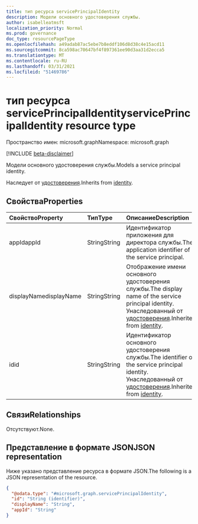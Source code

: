 ```yaml
---
title: тип ресурса servicePrincipalIdentity
description: Модели основного удостоверения службы.
author: isabelleatmsft
localization_priority: Normal
ms.prod: governance
doc_type: resourcePageType
ms.openlocfilehash: a49adab87ac5ebe7b8eddf106d8d38c4e15acd11
ms.sourcegitcommit: 8ca598ac70647bf4f897361ee90d3aa31d2ecca5
ms.translationtype: MT
ms.contentlocale: ru-RU
ms.lasthandoff: 03/31/2021
ms.locfileid: "51469786"
---
```

# <a name="serviceprincipalidentity-resource-type"></a><span data-ttu-id="c12e8-103">тип ресурса servicePrincipalIdentity</span><span class="sxs-lookup"><span data-stu-id="c12e8-103">servicePrincipalIdentity resource type</span></span>

<span data-ttu-id="c12e8-104">Пространство имен: microsoft.graph</span><span class="sxs-lookup"><span data-stu-id="c12e8-104">Namespace: microsoft.graph</span></span>

[!INCLUDE [beta-disclaimer](../../includes/beta-disclaimer.md)]

<span data-ttu-id="c12e8-105">Модели основного удостоверения службы.</span><span class="sxs-lookup"><span data-stu-id="c12e8-105">Models a service principal identity.</span></span>

<span data-ttu-id="c12e8-106">Наследует от [удостоверения](../resources/identity.md).</span><span class="sxs-lookup"><span data-stu-id="c12e8-106">Inherits from [identity](../resources/identity.md).</span></span>

## <a name="properties"></a><span data-ttu-id="c12e8-107">Свойства</span><span class="sxs-lookup"><span data-stu-id="c12e8-107">Properties</span></span>
|<span data-ttu-id="c12e8-108">Свойство</span><span class="sxs-lookup"><span data-stu-id="c12e8-108">Property</span></span>|<span data-ttu-id="c12e8-109">Тип</span><span class="sxs-lookup"><span data-stu-id="c12e8-109">Type</span></span>|<span data-ttu-id="c12e8-110">Описание</span><span class="sxs-lookup"><span data-stu-id="c12e8-110">Description</span></span>|
|:---|:---|:---|
|<span data-ttu-id="c12e8-111">appId</span><span class="sxs-lookup"><span data-stu-id="c12e8-111">appId</span></span>|<span data-ttu-id="c12e8-112">String</span><span class="sxs-lookup"><span data-stu-id="c12e8-112">String</span></span>| <span data-ttu-id="c12e8-113">Идентификатор приложения для директора службы.</span><span class="sxs-lookup"><span data-stu-id="c12e8-113">The application identifier of the service principal.</span></span> |
|<span data-ttu-id="c12e8-114">displayName</span><span class="sxs-lookup"><span data-stu-id="c12e8-114">displayName</span></span>|<span data-ttu-id="c12e8-115">String</span><span class="sxs-lookup"><span data-stu-id="c12e8-115">String</span></span>| <span data-ttu-id="c12e8-116">Отображение имени основного удостоверения службы.</span><span class="sxs-lookup"><span data-stu-id="c12e8-116">The display name of the service principal identity.</span></span> <span data-ttu-id="c12e8-117">Унаследованный от [удостоверения](../resources/identity.md).</span><span class="sxs-lookup"><span data-stu-id="c12e8-117">Inherited from [identity](../resources/identity.md).</span></span> |
|<span data-ttu-id="c12e8-118">id</span><span class="sxs-lookup"><span data-stu-id="c12e8-118">id</span></span>|<span data-ttu-id="c12e8-119">String</span><span class="sxs-lookup"><span data-stu-id="c12e8-119">String</span></span>| <span data-ttu-id="c12e8-120">Идентификатор основного удостоверения службы.</span><span class="sxs-lookup"><span data-stu-id="c12e8-120">The identifier of the service principal identity.</span></span> <span data-ttu-id="c12e8-121">Унаследованный от [удостоверения](../resources/identity.md).</span><span class="sxs-lookup"><span data-stu-id="c12e8-121">Inherited from [identity](../resources/identity.md).</span></span> |

## <a name="relationships"></a><span data-ttu-id="c12e8-122">Связи</span><span class="sxs-lookup"><span data-stu-id="c12e8-122">Relationships</span></span>
<span data-ttu-id="c12e8-123">Отсутствуют.</span><span class="sxs-lookup"><span data-stu-id="c12e8-123">None.</span></span>

## <a name="json-representation"></a><span data-ttu-id="c12e8-124">Представление в формате JSON</span><span class="sxs-lookup"><span data-stu-id="c12e8-124">JSON representation</span></span>
<span data-ttu-id="c12e8-125">Ниже указано представление ресурса в формате JSON.</span><span class="sxs-lookup"><span data-stu-id="c12e8-125">The following is a JSON representation of the resource.</span></span>
<!-- {
  "blockType": "resource",
  "@odata.type": "microsoft.graph.servicePrincipalIdentity"
}
-->
``` json
{
  "@odata.type": "#microsoft.graph.servicePrincipalIdentity",
  "id": "String (identifier)",
  "displayName": "String",
  "appId": "String"
}
```
